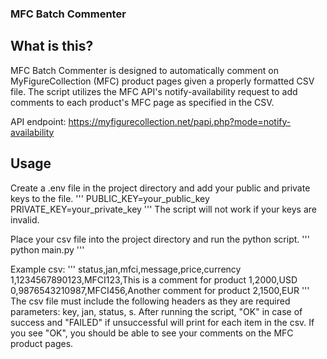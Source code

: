 ### MFC Batch Commenter

## What is this?
MFC Batch Commenter is designed to automatically comment on MyFigureCollection (MFC) product pages given a properly formatted CSV file. 
The script utilizes the MFC API's notify-availability request to add comments to each product's MFC page as specified in the CSV.

API endpoint: https://myfigurecollection.net/papi.php?mode=notify-availability

## Usage

Create a .env file in the project directory and add your public and private keys to the file.
'''
PUBLIC_KEY=your_public_key
PRIVATE_KEY=your_private_key
'''
The script will not work if your keys are invalid.

Place your csv file into the project directory and run the python script.
'''
python main.py
'''

Example csv:
'''
status,jan,mfci,message,price,currency
1,1234567890123,MFCI123,This is a comment for product 1,2000,USD
0,9876543210987,MFCI456,Another comment for product 2,1500,EUR
'''
The csv file must include the following headers as they are required parameters: key, jan, status, s.
After running the script, "OK" in case of success and "FAILED" if unsuccessful will print for each item in the csv.
If you see "OK", you should be able to see your comments on the MFC product pages.
